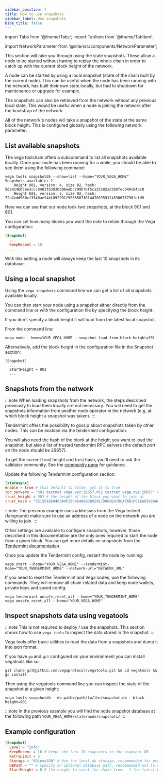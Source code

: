 ```yaml
---
sidebar_position: 7
title: How to use snapshots
sidebar_label: Use snapshots
hide_title: false
---
```


import Tabs from '@theme/Tabs';
import TabItem from '@theme/TabItem';

import NetworkParameter from '@site/src/components/NetworkParameter';

This section will take you through using the state snapshots. These allow a node to be started without having to replay the whole chain in order to catch up with the current block height of the network.

A node can be started by using a local snapshot (state of the chain built by the current node). This can be useful when the node has been running with the network, has built their own state locally, but had to shutdown for maintenance or upgrade for example.

The snapshots can also be retrieved from the network without any previous local state. This would be useful when a node is joining the network after the bootstrap of the network.

All of the network's nodes will take a snapshot of the state at the same block height. This is configured globally using the following network parameter: <NetworkParameter frontMatter={frontMatter} param="snapshot.interval.length" hideValue={false} />

## List available snapshots
The vega toolchain offers a subcommand to list all snapshots available locally. Once your node has been running for a while, you should be able to see them using the following command:
```
vega tools snapshotdb --show=list --home="YOUR_VEGA_HOME"
Snapshots available: 2
	Height 901, version: 4, size 92, hash: 562414bb5be3ccc8403fbd030d06eebc799bfef5ca25b02ad360fec349cb4bc8
	Height 601, version: 3, size 92, hash: 72a2edd960cf3340ae94bf092991f923850738144789959124590675798fefd9
```
Here we can see that our node took two snapshots, at the block 901 and 601.

You can set how many blocks you want the note to retain through the Vega configuration:
```Toml
[Snapshot]
  ...
  KeepRecent = 10
  ...
```
With this setting a node will always keep the last 10 snapshots in its database.

## Using a local snapshot
Using the `vega snapshots` command line we can get a list of all snapshots available locally.

You can then start your node using a snapshot either directly from the command line or with the configuration file by specifying the block height.

If you don't specify a block height it will load from the latest local snapshot.

From the command line:
```
vega node --home=YOUR_VEGA_HOME --snapshot.load-from-block-height=901
```

Alternatively, add the block height in the configuration file in the Snapshot section:
```
[Snapshot]
  ...
  StartHeight = 901
  ...
```

## Snapshots from the network

:::note
When loading snapshots from the network, the steps described previously to load them locally are not necessary. You will need to get the snapshots information from another node operator in the network (e.g, at which block height a snapshot was taken).
:::

Tendermint offers the possibility to gossip about snapshots taken by other nodes. This can be enabled via the tendermint configuration. 

You will also need the hash of the block at the height you want to load the snapshot, but also a list of trusted tendermint RPC servers (the default port on the node should be 26657).

To get the current trust height and trust hash, you'll need to ask the validator community. See the [community page](./../requirements/community.md) for guidance.

Update the following Tendermint configuration section:
```Toml
[statesync]
enable = true # this default to false, set it to true
rpc_servers = "n01.testnet.vega.xyz:26657,n02.testnet.vega.xyz:26657" # a comma separated list of tendermint rpc
trust_height = 901 # the height of the block you want to join at
trust_hash = "5E1501B89463A9F23C454A58DB92913D960E47DCA76D1FC1EA03988A6C6D0C30" # the hash of the block
```

:::note
The previous example uses addresses from the Vega testnet (fairground) make sure to use an address of a node on the network you are willing to join.
:::

Other settings are available to configure snapshots, however, those described in this documentation are the only ones required to start the node from a given block. You can get more details on snapshots from the [Tendermint documentation](https://docs.tendermint.com/master/spec/abci/apps.html#state-sync).

Once you update the Tendermint config, restart the node by running:

```
vega start --home="YOUR_VEGA_HOME" --tendermint-home="YOUR_TENDERMINT_HOME" --network-url="NETWORK_URL"
```
If you need to reset the Tendermint and Vega nodes, use the following commands. They will remove all chain-related data and keep node wallets, private keys and saved config:

```
vega tendermint unsafe_reset_all --home="YOUR_TENDERMINT_HOME"
vega unsafe_reset_all --home="YOUR_VEGA_HOME"
```

## Inspect snapshots data using vegatools
 
:::note
This is not required to deploy / use the snapshots. This section shows how to use `vega tools` to inspect the data stored in the snapshot.
:::

Vega tools offer basic utilities to read the data from a snapshots and dump it into json format.

If you have `go` and `git` configured on your environment you can install vegatools like so:
```
git clone git@github.com:vegaprotocol/vegatools.git && cd vegatools && go install
```

Then using the vegatools command line you can inspect the state of the snapshot at a given height:
```
vega tools snapshotdb --db-path=/path/to/the/snapshot.db --block-height=901
```

:::note
In the previous example you will find the node snapshot database at the following path `YOUR_VEGA_HOME/state/node/snapshots/`
:::

## Example configuration

```Toml
[Snapshot]
  Level = "Info"
  KeepRecent = 10 # keeps the last 10 snapshots in the snapshot DB
  RetryLimit = 5
  Storage = "GOLevelDB" # Use the level db storage, recommended for production
  DBPath = "" # specify an optional database path, recommended not to change this for production and keep the default
  StartHeight = 0 # the height to start the chain from, -1 for latest block, 0 to start from genesis, or a block height from a recent snapshot
```
